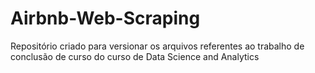 # Airbnb-Web-Scraping

Repositório criado para versionar os arquivos referentes ao trabalho de conclusão de curso do curso de Data Science and Analytics
